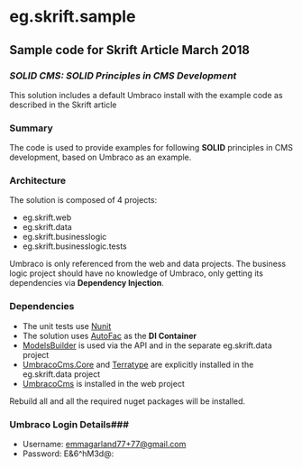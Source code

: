 # eg.skrift.sample
## Sample code for Skrift Article March 2018 ##
### *SOLID CMS: SOLID Principles in CMS Development* ###

This solution includes a default Umbraco install with the example code as described in the Skrift article

### Summary ###

The code is used to provide examples for following **SOLID** principles in CMS development, based on Umbraco as an example.

### Architecture ###

The solution is composed of 4 projects:

- eg.skrift.web
- eg.skrift.data
- eg.skrift.businesslogic
- eg.skrift.businesslogic.tests

Umbraco is only referenced from the web and data projects. The business logic project should have no knowledge of Umbraco, only getting its dependencies via **Dependency Injection**.

### Dependencies ###

- The unit tests use [Nunit](http://nunit.org/)
- The solution uses [AutoFac](https://autofac.org/) as the **DI Container**
- [ModelsBuilder](https://our.umbraco.org/documentation/reference/templating/modelsbuilder/) is used via the API and in the separate eg.skrift.data project
- [UmbracoCms.Core](https://www.nuget.org/packages/UmbracoCms.Core/) and [Terratype](https://our.umbraco.org/projects/backoffice-extensions/terratype/) are explicitly installed in the eg.skrift.data project
- [UmbracoCms](https://www.nuget.org/packages/UmbracoCms) is installed in the web project

Rebuild all and all the required nuget packages will be installed. 

### Umbraco Login Details###

- Username: emmagarland77+77@gmail.com
- Password: E&6^hM3d@:
